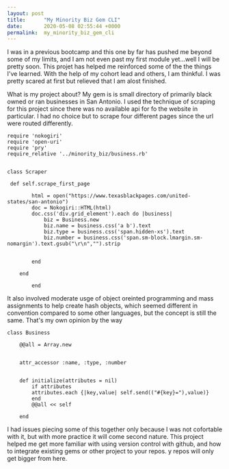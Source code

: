 ```yaml
---
layout: post
title:      "My Minority Biz Gem CLI"
date:       2020-05-08 02:55:44 +0000
permalink:  my_minority_biz_gem_cli
---
```



I was in a previous bootcamp and this one by far has pushed me beyond some of my limits, and I am not even past my first module yet...well I will be pretty soon. This projet has helped me reinforced some of the the things I've learned. With the help of my cohort lead and others, I am thinkful. I was pretty scared at first but relieved that I am alost finished.

What is my project about? My gem is is small directory of primarily black owned or ran businesses in San Antonio. I used the technique of scraping for this project since there was no available api  for fo the website in particular. I had no choice but to scrape four different pages since the url were routed differently.


```
require 'nokogiri'
require 'open-uri'
require 'pry'
require_relative '../minority_biz/business.rb'


class Scraper

 def self.scrape_first_page
        
        html = open("https://www.texasblackpages.com/united-states/san-antonio")
        doc = Nokogiri::HTML(html)
        doc.css('div.grid_element').each do |business|    
            biz = Business.new
            biz.name = business.css('a b').text
            biz.type = business.css('span.hidden-xs').text
            biz.number = business.css('span.sm-block.lmargin.sm-nomargin').text.gsub("\r\n","").strip
            
            
        end 
        
    end
		
		end
```

It also involved moderate usge of object oreinted programming and mass assignments to help create hash objects, which seemed different in convention compared to some other languages, but the concept is still the same. That's my own opinion by the way


```
class Business
    
    @@all = Array.new
    

    attr_accessor :name, :type, :number
    

    def initialize(attributes = nil)
        if attributes
        attributes.each {|key,value| self.send(("#{key}="),value)}
        end
        @@all << self
        
    end

```


I had issues piecing some of this together only because I was not cofortable with it, but with more practice it will come second nature. This project helped me get more familiar with using version control with github, and how to integrate existing gems or other project to your repos. y repos will only get bigger from here.








